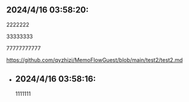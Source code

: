 ## 2024/4/16 03:58:20:
  2222222
  
  33333333
  
  77777777777
  
  https://github.com/qyzhizi/MemoFlowGuest/blob/main/test2/test2.md
- ## 2024/4/16 03:58:16:
  1111111